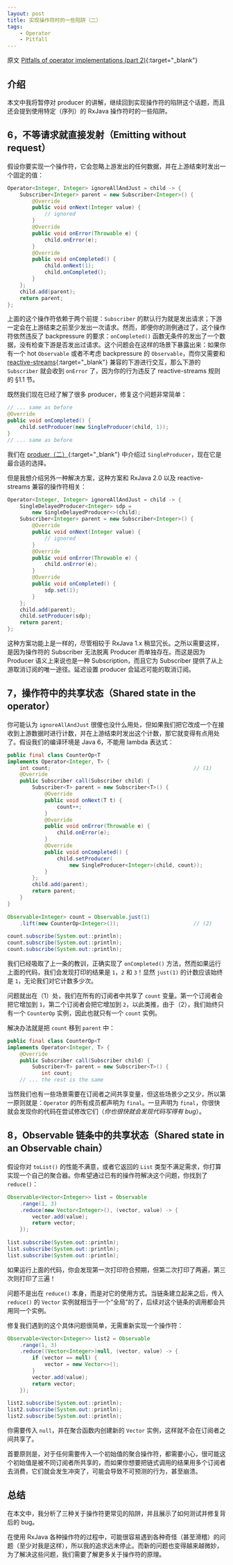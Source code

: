 ```yaml
---
layout: post
title: 实现操作符时的一些陷阱（二）
tags:
    - Operator
    - Pitfall
---
```


原文 [Pitfalls of operator implementations (part 2)](http://akarnokd.blogspot.com/2015/05/pitfalls-of-operator-implementations_14.html){:target="_blank"}

## 介绍

本文中我将暂停对 producer 的讲解，继续回到实现操作符的陷阱这个话题，而且还会提到使用特定（序列）的 RxJava 操作符时的一些陷阱。

## 6，不等请求就直接发射（Emitting without request）

假设你要实现一个操作符，它会忽略上游发出的任何数据，并在上游结束时发出一个固定的值：

~~~ java
Operator<Integer, Integer> ignoreAllAndJust = child -> {
    Subscriber<Integer> parent = new Subscriber<Integer>() {
        @Override
        public void onNext(Integer value) {
            // ignored
        }
        @Override
        public void onError(Throwable e) {
            child.onError(e);
        }
        @Override
        public void onCompleted() {
            child.onNext(1);
            child.onCompleted();
        }
    };
    child.add(parent);
    return parent;
};
~~~

上面的这个操作符依赖于两个前提：`Subscriber` 的默认行为就是发出请求；下游一定会在上游结束之前至少发出一次请求。然而，即便你的测例通过了，这个操作符依然违反了 backpressure 的要求：`onCompleted()` 函数无条件的发出了一个数据，没有检查下游是否发出过请求。这个问题会在这样的场景下暴露出来：如果你有一个 hot `Observable` 或者不考虑 backpressure 的 `Observable`，而你又需要和 [reactive-streams](https://github.com/reactive-streams/reactive-streams-jvm){:target="_blank"} 兼容的下游进行交互，那么下游的 `Subscriber` 就会收到 `onError` 了，因为你的行为违反了 reactive-streams 规则的 §1.1 节。

既然我们现在已经了解了很多 producer，修复这个问题非常简单：

~~~ java
// ... same as before
@Override
public void onCompleted() {
    child.setProducer(new SingleProducer(child, 1));
}
// ... same as before
~~~

我们在 [produer（二）](/AdvancedRxJava/2016/06/04/operator-concurrency-primitives-4/index.html){:target="_blank"} 中介绍过 `SingleProducer`，现在它是最合适的选择。

但是我想介绍另外一种解决方案，这种方案和 RxJava 2.0 以及 reactive-streams 兼容的操作符相关：

~~~ java
Operator<Integer, Integer> ignoreAllAndJust = child -> {
    SingleDelayedProducer<Integer> sdp = 
        new SingleDelayedProducer<>(child);
    Subscriber<Integer> parent = new Subscriber<Integer>() {
        @Override
        public void onNext(Integer value) {
            // ignored
        }
        @Override
        public void onError(Throwable e) {
            child.onError(e);
        }
        @Override
        public void onCompleted() {
            sdp.set(1);
        }
    };
    child.add(parent);
    child.setProducer(sdp);
    return parent;
};
~~~

这种方案功能上是一样的，尽管相较于 RxJava 1.x 稍显冗长。之所以需要这样，是因为操作符的 Subscriber 无法脱离 Producer 而单独存在。而这是因为 Producer 语义上来说也是一种 Subscription，而且它为 Subscriber 提供了从上游取消订阅的唯一途径。延迟设置 producer 会延迟可能的取消订阅。

## 7，操作符中的共享状态（Shared state in the operator）

你可能认为 `ignoreAllAndJust` 很傻也没什么用处，但如果我们把它改成一个在接收到上游数据时进行计数，并在上游结束时发出这个计数，那它就变得有点用处了。假设我们的编译环境是 Java 6，不能用 lambda 表达式：

~~~ java
public final class CounterOp<T 
implements Operator<Integer, T> {
    int count;                                              // (1)
    @Override
    public Subscriber call(Subscriber child) {
        Subscriber<T> parent = new Subscriber<T>() {
            @Override
            public void onNext(T t) {
                count++;
            }
            @Override
            public void onError(Throwable e) {
                child.onError(e);
            }
            @Override
            public void onCompleted() {
                child.setProducer(
                    new SingleProducer<Integer>(child, count));
            }
        };
        child.add(parent);
        return parent;
    }
}
 
Observable<Integer> count = Observable.just(1)
    .lift(new CounterOp<Integer>());                        // (2)
         
count.subscribe(System.out::println);
count.subscribe(System.out::println);
count.subscribe(System.out::println);
~~~

我们已经吸取了上一条的教训，正确实现了 `onCompleted()` 方法，然而如果运行上面的代码，我们会发现打印的结果是 `1`，`2` 和 `3`！显然 `just(1)` 的计数应该始终是 `1`，无论我们对它计数多少次。

问题就出在（1）处，我们在所有的订阅者中共享了 `count` 变量。第一个订阅者会把它增加到 `1`，第二个订阅者会把它增加到 `2`，以此类推，由于（2），我们始终只有一个 `CounterOp` 实例，因此也就只有一个 `count` 实例。

解决办法就是把 `count` 移到 `parent` 中：

~~~ java
public final class CounterOp<T 
implements Operator<Integer, T> {
    @Override
    public Subscriber call(Subscriber child) {
        Subscriber<T> parent = new Subscriber<T>() {
           int count;
    // ... the rest is the same
~~~

当然我们也有一些场景需要在订阅者之间共享变量，但这些场景少之又少，所以第一原则就是：`Operator` 的所有成员都声明为 `final`。一旦声明为 `final`，你很快就会发现你的代码在尝试修改它们（_你也很快就会发现代码写得有 bug_）。

## 8，Observable 链条中的共享状态（Shared state in an Observable chain）

假设你对 `toList()` 的性能不满意，或者它返回的 `List` 类型不满足需求，你打算实现一个自己的聚合器。你希望通过已有的操作符解决这个问题，你找到了 `reduce()`：

~~~ java
Observable<Vector<Integer>> list = Observable
    .range(1, 3)
    .reduce(new Vector<Integer>(), (vector, value) -> {
        vector.add(value);
        return vector;
    });
 
list.subscribe(System.out::println);
list.subscribe(System.out::println);
list.subscribe(System.out::println);
~~~

如果运行上面的代码，你会发现第一次打印符合预期，但第二次打印了两遍，第三次则打印了三遍！

问题不是出在 `reduce()` 本身，而是对它的使用方式。当链条建立起来之后，传入 `reduce()` 的 `Vector` 实例就相当于一个“全局”的了，后续对这个链条的调用都会共用同一个实例。

修复我们遇到的这个具体问题很简单，无需重新实现一个操作符：

~~~ java
Observable<Vector<Integer>> list2 = Observable
    .range(1, 3)
    .reduce((Vector<Integer>)null, (vector, value) -> {
        if (vector == null) {
            vector = new Vector<>();
        }
        vector.add(value);
        return vector;
    });
 
list2.subscribe(System.out::println);
list2.subscribe(System.out::println);
list2.subscribe(System.out::println);
~~~

你需要传入 `null`，并在聚合函数内创建新的 `Vector` 实例，这样就不会在订阅者之间共享了。

首要原则是，对于任何需要传入一个初始值的聚合操作符，都需要小心，很可能这个初始值是被不同订阅者所共享的，而如果你想要把链式调用的结果用多个订阅者去消费，它们就会发生冲突了，可能会导致不可预测的行为，甚至崩溃。

## 总结

在本文中，我分析了三种关于操作符更常见的陷阱，并且展示了如何测试并修复背后的 bug。

在使用 RxJava 各种操作符的过程中，可能很容易遇到各种奇怪（甚至滑稽）的问题（至少对我是这样），所以我的追求远未停止。而新的问题也变得越来越微妙，为了解决这些问题，我们需要了解更多关于操作符的原理。
